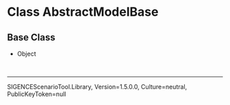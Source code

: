 # Class AbstractModelBase
## Base Class
- Object

<br /><hr />
SIGENCEScenarioTool.Library, Version=1.5.0.0, Culture=neutral, PublicKeyToken=null
